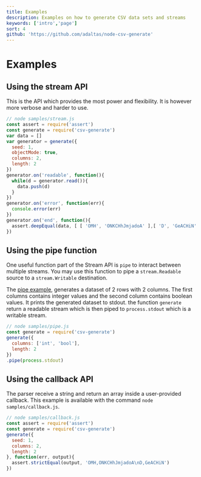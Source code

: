 ```yaml
---
title: Examples
description: Examples on how to generate CSV data sets and streams
keywords: ['intro','page']
sort: 4
github: 'https://github.com/adaltas/node-csv-generate'
---
```


# Examples

## Using the stream API

This is the API which provides the most power and flexibility. It is however more verbose and harder to use. 

```javascript
// node samples/stream.js
const assert = require('assert')
const generate = require('csv-generate')
var data = []
var generator = generate({
  seed: 1,
  objectMode: true,
  columns: 2,
  length: 2
})
generator.on('readable', function(){
  while(d = generator.read()){
    data.push(d)
  }
})
generator.on('error', function(err){
  console.error(err)
})
generator.on('end', function(){
  assert.deepEqual(data, [ [ 'OMH', 'ONKCHhJmjadoA' ],[ 'D', 'GeACHiN' ] ])
})
```

## Using the pipe function

One useful function part of the Stream API is `pipe` to interact between
multiple streams. You may use this function to pipe a `stream.Readable`
source to a `stream.Writable` destination.

The [pipe example](https://github.com/adaltas/node-csv-generate/blob/master/samples/pipe.js), generates a dataset of 2 rows with 2 columns. The first columns contains integer values and the second column contains boolean values. It prints the generated dataset to stdout. the function `generate` return a readable stream which is then piped to `process.stdout` which is a writable stream.

```javascript
// node samples/pipe.js
const generate = require('csv-generate')
generate({
  columns: ['int', 'bool'],
  length: 2
})
.pipe(process.stdout)
```

## Using the callback API

The parser receive a string and return an array inside a user-provided
callback. This example is available with the command `node samples/callback.js`.

```javascript
// node samples/callback.js
const assert = require('assert')
const generate = require('csv-generate')
generate({
  seed: 1,
  columns: 2,
  length: 2
}, function(err, output){
  assert.strictEqual(output, 'OMH,ONKCHhJmjadoA\nD,GeACHiN')
})
```
